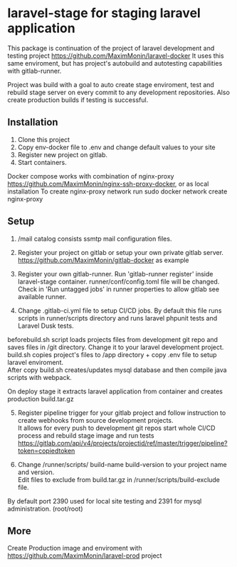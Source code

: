 # laravel-stage for staging laravel application
This package is continuation of the project of laravel development and testing project https://github.com/MaximMonin/laravel-docker
It uses this same enviroment, but has project's autobuild and autotesting capabilities with gitlab-runner.

Project was build with a goal to auto create stage enviroment, test and rebuild stage server on every commit to any development repositories.
Also create production builds if testing is successful.

## Installation
1. Clone this project   
2. Copy env-docker file to .env and change default values to your site   
3. Register new project on gitlab.   
4. Start containers.   

Docker compose works with combination of nginx-proxy https://github.com/MaximMonin/nginx-ssh-proxy-docker, or as local installation
To create nginx-proxy network run sudo docker network create nginx-proxy


## Setup

1. /mail catalog consists ssmtp mail configuration files.   
2. Register your project on gitlab or setup your own private gitlab server.   
https://github.com/MaximMonin/gitlab-docker as example   
   
3. Register your own gitlab-runner. Run 'gitlab-runner register' inside laravel-stage container. 
runner/conf/config.toml file will be changed.
Check in 'Run untagged jobs' in runner properties to allow gitlab see available runner.   

4. Change .gitlab-ci.yml file to setup CI/CD jobs.
By default this file runs scripts in runner/scripts directory and runs laravel phpunit tests and Laravel Dusk tests.   

beforebuild.sh script loads projects files from development git repo and saves files in /git directory.
Change it to your laravel development project.   
build.sh copies project's files to /app directory + copy .env file to setup laravel enviroment.   
After copy build.sh creates/updates mysql database and then compile java scripts with webpack.   

On deploy stage it extracts laravel application from container and creates production build.tar.gz   

5. Register pipeline trigger for your gitlab project and follow instruction to create webhooks 
from source development projects.    
It allows for every push to development git repos start whole CI/CD process and rebuild stage image and run tests   
https://gitlab.com/api/v4/projects/projectid/ref/master/trigger/pipeline?token=copiedtoken   

6. Change /runner/scripts/ build-name build-version to your project name and version.   
Edit files to exclude from build.tar.gz in /runner/scripts/build-exclude file.   

By default port 2390 used for local site testing and 2391 for mysql administration. (root/root)   

## More
Create Production image and enviroment with https://github.com/MaximMonin/laravel-prod project    
